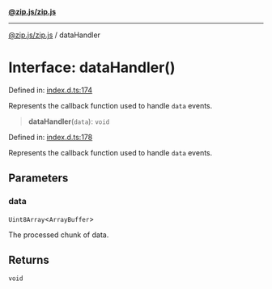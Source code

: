[**@zip.js/zip.js**](../README.md)

***

[@zip.js/zip.js](../globals.md) / dataHandler

# Interface: dataHandler()

Defined in: [index.d.ts:174](https://github.com/gildas-lormeau/zip.js/blob/251b484ba01a922c47b1394efacb8926682f5796/index.d.ts#L174)

Represents the callback function used to handle `data` events.

> **dataHandler**(`data`): `void`

Defined in: [index.d.ts:178](https://github.com/gildas-lormeau/zip.js/blob/251b484ba01a922c47b1394efacb8926682f5796/index.d.ts#L178)

Represents the callback function used to handle `data` events.

## Parameters

### data

`Uint8Array`\<`ArrayBuffer`\>

The processed chunk of data.

## Returns

`void`
